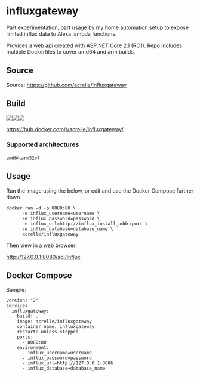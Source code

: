 # influxgateway

Part experimentation, part usage by my home automation setup to expose limited influx data to Alexa lambda functions.

Provides a web api created with ASP.NET Core 2.1 (RC1). Repo includes multiple Dockerfiles to cover amd64 and arm builds.

## Source
Source: https://github.com/acrelle/influxgateway

## Build

[![](https://images.microbadger.com/badges/version/acrelle/influxgateway.svg)](https://microbadger.com/images/acrelle/influxgateway "Get your own version badge on microbadger.com")[![](https://images.microbadger.com/badges/image/acrelle/influxgateway.svg)](https://microbadger.com/images/acrelle/influxgateway "Get your own image badge on microbadger.com")![](https://travis-ci.com/acrelle/influxgateway.svg?branch=master)

https://hub.docker.com/r/acrelle/influxgateway/

### Supported architectures

`amd64`,`arm32v7`

## Usage

Run the image using the below, or edit and use the Docker Compose further down.

```
docker run -d -p 8080:80 \
      -e influx_username=username \
      -e influx_password=password \
      -e influx_url=http://influx_install_addr:port \
      -e influx_database=database_name \
      acrelle/influxgateway
```

Then view in a web browser:

http://127.0.0.1:8080/api/influx

## Docker Compose

Sample:

```
version: "2"
services:
  influxgateway:
    build: .
    image: acrelle/influxgateway
    container_name: influxgateway
    restart: unless-stopped
    ports:
      - 8080:80
    environment:
      - influx_username=username
      - influx_password=password
      - influx_url=http://127.0.0.1:8086
      - influx_database=database_name
```
